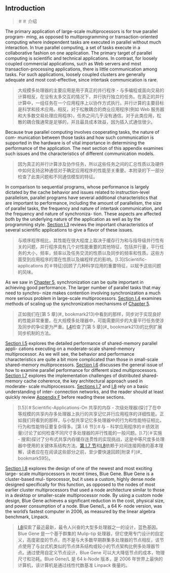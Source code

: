 ## Introduction

> ＃＃ 介绍

The primary application of large-scale multiprocessors is for true parallel program- ming, as opposed to multiprogramming or transaction-oriented computing where independent tasks are executed in parallel without much interaction. In true parallel computing, a set of tasks execute in a collaborative fashion on one application. The primary target of parallel computing is scientific and technical applications. In contrast, for loosely coupled commercial applications, such as Web servers and most transaction-processing applications, there is little communication among tasks. For such applications, loosely coupled clusters are generally adequate and most cost-effective, since intertask communication is rare.

> 大规模多处理器的主要应用是用于真正的并行程序 - 与多编程或面向交易的计算相反，在没有太多交互的情况下，并行执行独立的任务。在真正的并行计算中，一组任务在一个应用程序上以协作方式执行。并行计算的主要目标是科学和技术应用。相反，对于松散耦合的商业应用程序(例如 Web 服务器和大多数交易处理应用程序)，任务之间几乎没有通信。对于此类应用，松散的耦合簇通常是足够的，并且最具成本效益，因为插入式通信很少。

Because true parallel computing involves cooperating tasks, the nature of com- munication between those tasks and how such communication is supported in the hardware is of vital importance in determining the performance of the application. The next section of this appendix examines such issues and the characteristics of different communication models.

> 因为真正的并行计算涉及协作任务，所以这些任务之间的汇总性质以及硬件中如何支持这种通信对于确定应用程序的性能至关重要。本附录的下一部分检查了此类问题和不同通信模型的特征。

In comparison to sequential programs, whose performance is largely dictated by the cache behavior and issues related to instruction-level parallelism, parallel programs have several additional characteristics that are important to performance, including the amount of parallelism, the size of parallel tasks, the frequency and nature of intertask communication, and the frequency and nature of synchroniza- tion. These aspects are affected both by the underlying nature of the application as well as by the programming style. [Section I.3](#characteristics-of-scientific-applications) reviews the important characteristics of several scientific applications to give a flavor of these issues.

> 与顺序程序相比，其性能在很大程度上取决于缓存行为和与指导级并行性有关的问题，并行程序具有几个对性能重要的其他特征，包括并行量，平行任务的大小，频率，频率以及任务交流的性质以及同步的频率和性质。这些方面受到应用程序的潜在性质以及编程样式的影响。[I.3](Scientific-applications 的＃特征)回顾了几种科学应用的重要特征，以赋予这些问题的风味。

As we saw in [Chapter 5](#_bookmark213), synchronization can be quite important in achieving good performance. The larger number of parallel tasks that may need to synchro- nize makes contention involving synchronization a much more serious problem in large-scale multiprocessors. [Section I.4](#synchronization-scaling-up) examines methods of scaling up the synchronization mechanisms of [Chapter 5](#_bookmark213).

> 正如我们在[第 5 章](#_ bookmark213)中看到的那样，同步对于实现良好的性能非常重要。在大规模多处理器中，可能需要同步的大量平行任务使涉及同步的争论更为严重。[I.4](＃同步缩放)检查了[第 5 章](#_ bookmark213)的比例扩展同步机制的方法。

[Section I.5](#performance-of-scientific-applications-on-shared-memory-multiprocessors) explores the detailed performance of shared-memory parallel appli- cations executing on a moderate-scale shared-memory multiprocessor. As we will see, the behavior and performance characteristics are quite a bit more complicated than those in small-scale shared-memory multiprocessors. [Section I.6](#performance-measurement-of-parallel-processors-with-scientific-applications) discusses the general issue of how to examine parallel performance for different sized multiprocessors. [Section I.7](#implementing-cache-coherence) explores the implementation challenges of distributed shared-memory cache coherence, the key architectural approach used in moderate- scale multiprocessors. [Sections I.7](#implementing-cache-coherence) and [I.8](#the-custom-cluster-approach-blue-genel) rely on a basic understanding of inter- connection networks, and the reader should at least quickly review [Appendix F](#_bookmark595) before reading these sections.

> [I.5](＃Scientific-Applications-On 共享的内存 - 次级处理器)探讨了在中等规模的共享内存多处理器上执行的共享记忆并行应用程序的详细性能。正如我们将看到的那样，与小型共享记忆多处理器中的行为和性能特征相比，行为和性能特征要复杂得多。[第 I.6 节](＃与 - 科学应用程序的＃绩效测量)讨论了如何检查不同尺寸多处理器的并行性能的一般问题。[I.7](＃实施 - 搜索)探讨了分布式共享内存缓存连贯性的实现挑战，这是中等尺度多处理器中使用的关键体系结构方法。[第 I.7 节](＃实施-Cache-coherence)和[I.8](＃Custom-Custom-Custom-Cluster-Apprace-Blue-Genel)依赖于对间连接网络的基本理解，读者应在在阅读这些部分之前，至少要快速回顾[附录 F](#_ bookmark595)。

[Section I.8](#the-custom-cluster-approach-blue-genel) explores the design of one of the newest and most exciting large- scale multiprocessors in recent times, Blue Gene. Blue Gene is a cluster-based mul- tiprocessor, but it uses a custom, highly dense node designed specifically for this function, as opposed to the nodes of most earlier cluster multiprocessors that used a node architecture similar to those in a desktop or smaller-scale multiprocessor node. By using a custom node design, Blue Gene achieves a significant reduction in the cost, physical size, and power consumption of a node. Blue Gene/L, a 64 K- node version, was the world’s fastest computer in 2006, as measured by the linear algebra benchmark, Linpack.

> [I.8](＃Custom-Custom-Cluster-Approach-Blue-Genel)探索了最近最新，最令人兴奋的大型多处理器之一的设计，蓝色基因。Blue Gene 是一个基于群集的 Mulip-tip 处理器，但它使用专门设计的自定义，高度密度的节点，而不是与大多数早期群集多处理器的节点相反，该节点使用了与台式机类似的节点体系结构或较小的节点架构比例多处理器节点。通过使用自定义节点设计，Blue Gene 可以大大降低节点的成本，物理尺寸和功耗。Blue Gene/L 是 64 k-Node 版本，是 2006 年世界上最快的计算机，该计算机是通过线性代数基准 Linpack 衡量的。
